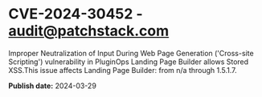 # CVE-2024-30452 - audit@patchstack.com

Improper Neutralization of Input During Web Page Generation ('Cross-site Scripting') vulnerability in PluginOps Landing Page Builder allows Stored XSS.This issue affects Landing Page Builder: from n/a through 1.5.1.7.



**Publish date:** 2024-03-29
